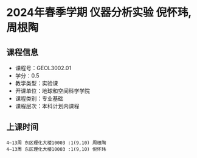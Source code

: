 # 2024年春季学期 仪器分析实验 倪怀玮, 周根陶






## 课程信息

- 课程号：GEOL3002.01
- 学分：0.5
- 教学类型：实验课
- 开课单位：地球和空间科学学院
- 课程类别：专业基础
- 课程层次：本科计划内课程

## 上课时间

```
4~13周 东区理化大楼10003 :1(9,10) 周根陶
4~13周 东区理化大楼10003 :1(9,10) 倪怀玮
```

